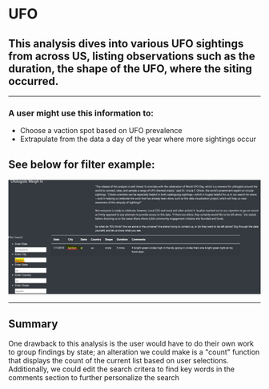 # UFO
## This analysis dives into various UFO sightings from across US, listing observations such as the duration, the shape of the UFO, where the siting occurred.

---
### A user might use this information to: 
- Choose a vaction spot based on UFO prevalence
- Extrapulate from the data a day of the year where more sightings occur 

## See below for filter example:

![Image](https://github.com/Simpson944/UFO/blob/main/static/images/UFO.jpg)

---
## Summary
One drawback to this analysis is the user would have to do their own work to group findings by state; an alteration we could make is a "count" function that displays the count of the current list based on user selections. Additionally, we could edit the search critera to find key words in the comments section to further personalize the search
